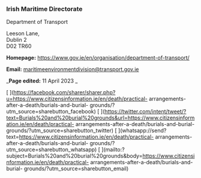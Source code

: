 ###  Irish Maritime Directorate

Department of Transport

Leeson Lane,  
Dublin 2  
D02 TR60

**Homepage:** [ https://www.gov.ie/en/organisation/department-of-transport/
](https://www.gov.ie/en/organisation/department-of-transport/)

**Email:** [ maritimeenvironmentdivision@transport.gov.ie
](mailto:maritimeenvironmentdivision@transport.gov.ie)

_**Page edited:** 11 April 2023 _

[
](https://facebook.com/sharer/sharer.php?u=https://www.citizensinformation.ie/en/death/practical-
arrangements-after-a-death/burials-and-burial-
grounds/?utm_source=sharebutton_facebook) [
](https://twitter.com/intent/tweet/?text=Burials%20and%20burial%20grounds&url=https://www.citizensinformation.ie/en/death/practical-
arrangements-after-a-death/burials-and-burial-
grounds/?utm_source=sharebutton_twitter) [
](whatsapp://send?text=https://www.citizensinformation.ie/en/death/practical-
arrangements-after-a-death/burials-and-burial-
grounds/?utm_source=sharebutton_whatsapp) [
](mailto:?subject=Burials%20and%20burial%20grounds&body=https://www.citizensinformation.ie/en/death/practical-
arrangements-after-a-death/burials-and-burial-
grounds/?utm_source=sharebutton_email) [ ](javascript:void\(0\))
